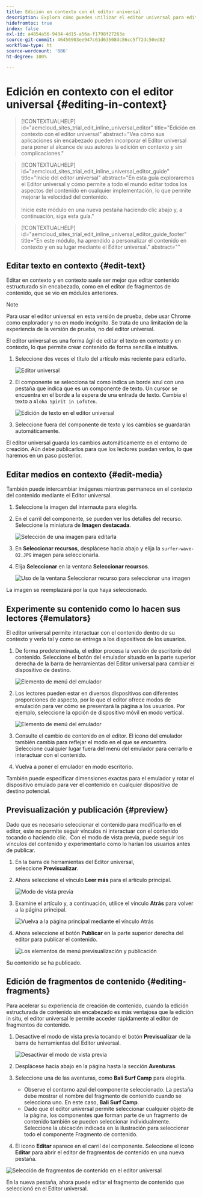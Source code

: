 ```yaml
---
title: Edición en contexto con el editor universal
description: Explora cómo puedes utilizar el editor universal para editar cualquier aspecto del contenido en contexto y en contexto en cualquier implementación.
hidefromtoc: true
index: false
exl-id: a4854a56-9434-4d15-a56a-f1798f27263a
source-git-commit: 46456903ee947c61d63508dc86cc5f72dc50ed82
workflow-type: ht
source-wordcount: '886'
ht-degree: 100%

---
```



# Edición en contexto con el editor universal {#editing-in-context}

>[!CONTEXTUALHELP]
>id="aemcloud_sites_trial_edit_inline_universal_editor"
>title="Edición en contexto con el editor universal"
>abstract="Vea cómo sus aplicaciones sin encabezado pueden incorporar el Editor universal para poner al alcance de sus autores la edición en contexto y sin complicaciones."

>[!CONTEXTUALHELP]
>id="aemcloud_sites_trial_edit_inline_universal_editor_guide"
>title="Inicio del editor universal"
>abstract="En esta guía exploraremos el Editor universal y cómo permite a todo el mundo editar todos los aspectos del contenido en cualquier implementación, lo que permite mejorar la velocidad del contenido.<br><br>Inicie este módulo en una nueva pestaña haciendo clic abajo y, a continuación, siga esta guía."

>[!CONTEXTUALHELP]
>id="aemcloud_sites_trial_edit_inline_universal_editor_guide_footer"
>title="En este módulo, ha aprendido a personalizar el contenido en contexto y en su lugar mediante el Editor universal."
>abstract=""

## Editar texto en contexto {#edit-text}

Editar en contexto y en contexto suele ser mejor que editar contenido estructurado sin encabezado, como en el editor de fragmentos de contenido, que se vio en módulos anteriores.

>[!NOTE]
>
>Para usar el editor universal en esta versión de prueba, debe usar Chrome como explorador y no en modo incógnito. Se trata de una limitación de la experiencia de la versión de prueba, no del editor universal.

El editor universal es una forma ágil de editar el texto en contexto y en contexto, lo que permite crear contenido de forma sencilla e intuitiva.

1. Seleccione dos veces el título del artículo más reciente para editarlo.

   ![Editor universal](assets/do-not-localize/ue-component-mode.png)

1. El componente se selecciona tal como indica un borde azul con una pestaña que indica que es un componente de texto. Un cursor se encuentra en el borde a la espera de una entrada de texto. Cambia el texto a `Aloha Spirit in Lofoten`.

   ![Edición de texto en el editor universal](assets/do-not-localize/ue-edit-text-2.png)

1. Seleccione fuera del componente de texto y los cambios se guardarán automáticamente.

El editor universal guarda los cambios automáticamente en el entorno de creación. Aún debe publicarlos para que los lectores puedan verlos, lo que haremos en un paso posterior.

## Editar medios en contexto {#edit-media}

También puede intercambiar imágenes mientras permanece en el contexto del contenido mediante el Editor universal.

1. Seleccione la imagen del internauta para elegirla.

1. En el carril del componente, se pueden ver los detalles del recurso. Seleccione la miniatura de **Imagen destacada**.

   ![Selección de una imagen para editarla](assets/do-not-localize/ue-edit-media.png)

1. En **Seleccionar recursos**, desplácese hacia abajo y elija la `surfer-wave-02.JPG` imagen para seleccionarla.

1. Elija **Seleccionar** en la ventana **Seleccionar recursos**.

   ![Uso de la ventana Seleccionar recurso para seleccionar una imagen](assets/do-not-localize/ue-select-asset.png)

La imagen se reemplazará por la que haya seleccionado.

## Experimente su contenido como lo hacen sus lectores {#emulators}

El editor universal permite interactuar con el contenido dentro de su contexto y verlo tal y como se entrega a los dispositivos de los usuarios.

1. De forma predeterminada, el editor procesa la versión de escritorio del contenido. Seleccione el botón del emulador situado en la parte superior derecha de la barra de herramientas del Editor universal para cambiar el dispositivo de destino.

   ![Elemento de menú del emulador](assets/do-not-localize/ue-emulator-1.png)

1. Los lectores pueden estar en diversos dispositivos con diferentes proporciones de aspecto, por lo que el editor ofrece modos de emulación para ver cómo se presentará la página a los usuarios. Por ejemplo, seleccione la opción de dispositivo móvil en modo vertical.

   ![Elemento de menú del emulador](assets/do-not-localize/ue-emulator-2.png)

1. Consulte el cambio de contenido en el editor. El icono del emulador también cambia para reflejar el modo en el que se encuentra. Seleccione cualquier lugar fuera del menú del emulador para cerrarlo e interactuar con el contenido.

1. Vuelva a poner el emulador en modo escritorio.

También puede especificar dimensiones exactas para el emulador y rotar el dispositivo emulado para ver el contenido en cualquier dispositivo de destino potencial.

## Previsualización y publicación {#preview}

Dado que es necesario seleccionar el contenido para modificarlo en el editor, este no permite seguir vínculos ni interactuar con el contenido tocando o haciendo clic.  Con el modo de vista previa, puede seguir los vínculos del contenido y experimentarlo como lo harían los usuarios antes de publicar.

1. En la barra de herramientas del Editor universal, seleccione **Previsualizar**.

1. Ahora seleccione el vínculo **Leer más** para el artículo principal.

   ![Modo de vista previa](assets/do-not-localize/ue-preview-publish-1.png)

1. Examine el artículo y, a continuación, utilice el vínculo **Atrás** para volver a la página principal.

   ![Vuelva a la página principal mediante el vínculo Atrás](assets/do-not-localize/ue-preview-publish-3.png)

1. Ahora seleccione el botón **Publicar** en la parte superior derecha del editor para publicar el contenido.

   ![Los elementos de menú previsualización y publicación](assets/do-not-localize/ue-preview-publish-4.png)

Su contenido se ha publicado.

## Edición de fragmentos de contenido {#editing-fragments}

Para acelerar su experiencia de creación de contenido, cuando la edición estructurada de contenido sin encabezado es más ventajosa que la edición in situ, el editor universal le permite acceder rápidamente al editor de fragmentos de contenido.

1. Desactive el modo de vista previa tocando el botón **Previsualizar** de la barra de herramientas del Editor universal.

   ![Desactivar el modo de vista previa](assets/do-not-localize/ue-toggle-off-preview.png)

1. Desplácese hacia abajo en la página hasta la sección **Aventuras**.

1. Seleccione una de las aventuras, como **Bali Surf Camp** para elegirla.

   * Observe el contorno azul del componente seleccionado. La pestaña debe mostrar el nombre del fragmento de contenido cuando se selecciona uno. En este caso, **Bali Surf Camp**.
   * Dado que el editor universal permite seleccionar cualquier objeto de la página, los componentes que forman parte de un fragmento de contenido también se pueden seleccionar individualmente. Seleccione la ubicación indicada en la ilustración para seleccionar todo el componente Fragmento de contenido.

1. El icono **Editar** aparece en el carril del componente. Seleccione el icono **Editar** para abrir el editor de fragmentos de contenido en una nueva pestaña.

![Selección de fragmentos de contenido en el editor universal](assets/do-not-localize/ue-content-fragments.png)

En la nueva pestaña, ahora puede editar el fragmento de contenido que seleccionó en el Editor universal.
